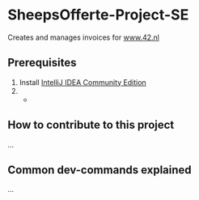 # SheepsOfferte-Project-SE
Creates and manages invoices for www.42.nl

## Prerequisites
1. Install [IntelliJ IDEA Community Edition](https://www.jetbrains.com/idea/download/)
2. -


## How to contribute to this project
...


## Common dev-commands explained
...
